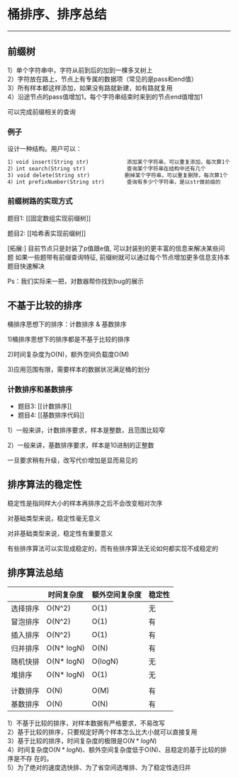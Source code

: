 # 桶排序、排序总结


---

## 前缀树
1）单个字符串中，字符从前到后的加到一棵多叉树上  
2）字符放在路上，节点上有专属的数据项（常见的是pass和end值）  
3）所有样本都这样添加，如果没有路就新建，如有路就复用  
4）沿途节点的pass值增加1，每个字符串结束时来到的节点end值增加1  

可以完成前缀相关的查询   

### 例子
设计一种结构。用户可以：
```html
1）void insert(String str)            添加某个字符串，可以重复添加，每次算1个
2）int search(String str)             查询某个字符串在结构中还有几个
3) void delete(String str)           删掉某个字符串，可以重复删除，每次算1个
4）int prefixNumber(String str)       查询有多少个字符串，是以str做前缀的
```

### 前缀树路的实现方式

题目1: [[固定数组实现前缀树]]

题目2: [[哈希表实现前缀树]]

[拓展:]
目前节点只是封装了p值跟e值, 可以封装别的更丰富的信息来解决某些问题
如果一些题带有前缀查询特征, 前缀树就可以通过每个节点增加更多信息支持本题目快速解决


Ps：我们实际来一把，对数器帮你找到bug的展示


## 不基于比较的排序
桶排序思想下的排序：计数排序 & 基数排序 

1)桶排序思想下的排序都是不基于比较的排序

2)时间复杂度为O(N)，额外空间负载度O(M)

3)应用范围有限，需要样本的数据状况满足桶的划分 

### 计数排序和基数排序
- 题目3: [[计数排序]]
- 题目4: [[基数排序代码]]

1）一般来讲，计数排序要求，样本是整数，且范围比较窄

2）一般来讲，基数排序要求，样本是10进制的正整数

一旦要求稍有升级，改写代价增加是显而易见的

## 排序算法的稳定性
稳定性是指同样大小的样本再排序之后不会改变相对次序

对基础类型来说，稳定性毫无意义

对非基础类型来说，稳定性有重要意义

有些排序算法可以实现成稳定的，而有些排序算法无论如何都实现不成稳定的

## 排序算法总结

|       |时间复杂度 | 额外空间复杂度       | 稳定性|
| ----  | ----  | ----  | ----  |
|选择排序  |      O(N^2)      |    O(1)    |    无 |
|冒泡排序  |      O(N^2)      |    O(1)    |    有 |
|插入排序  |      O(N^2)      |    O(1)    |    有 |
|归并排序  |      O(N* logN)   |    O(N)    |    有 |
|随机快排  |      O(N* logN)   |    O(logN) |    无 |
|堆排序    |      O(N* logN)   |    O(1)    |    无 |
|               |                         |               |         |
|计数排序  |      O(N)        |    O(M)    |    有 |
|基数排序  |      O(N)        |    O(N)    |    有 |

1）不基于比较的排序，对样本数据有严格要求，不易改写  
2）基于比较的排序，只要规定好两个样本怎么比大小就可以直接复用  
3）基于比较的排序，时间复杂度的极限是O($N*logN$)  
4）时间复杂度O($N*logN$)、额外空间复杂度低于O(N)、且稳定的基于比较的排序是不存  在的。  
5）为了绝对的速度选快排、为了省空间选堆排、为了稳定性选归并  